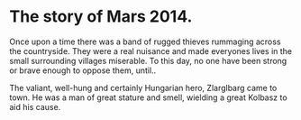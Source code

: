 # The story of Mars 2014.

Once upon a time there was a band of rugged thieves rummaging across the countryside.
They were a real nuisance and made everyones lives in the small surrounding villages miserable. 
To this day, no one have been strong or brave enough to oppose them, until..

The valiant, well-hung and certainly Hungarian hero, Zlarglbarg came to town.
He was a man of great stature and smell, wielding a great Kolbasz to aid his cause.